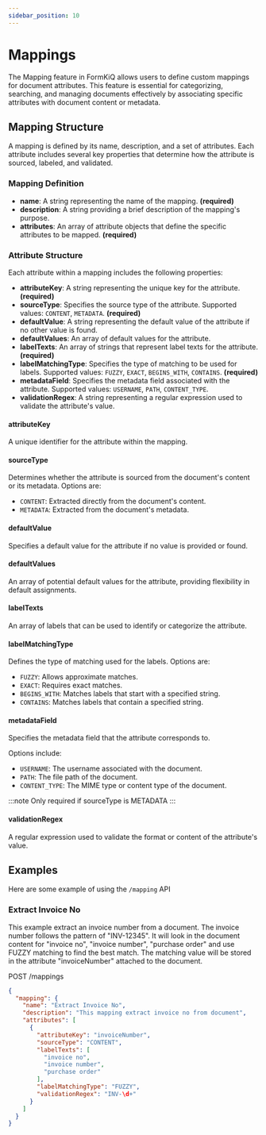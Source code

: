 ```yaml
---
sidebar_position: 10
---
```


# Mappings

The Mapping feature in FormKiQ allows users to define custom mappings for document attributes. This feature is essential for categorizing, searching, and managing documents effectively by associating specific attributes with document content or metadata.

## Mapping Structure

A mapping is defined by its name, description, and a set of attributes. Each attribute includes several key properties that determine how the attribute is sourced, labeled, and validated.

### Mapping Definition

- **name**: A string representing the name of the mapping. **(required)**
- **description**: A string providing a brief description of the mapping's purpose.
- **attributes**: An array of attribute objects that define the specific attributes to be mapped. **(required)**

### Attribute Structure

Each attribute within a mapping includes the following properties:

- **attributeKey**: A string representing the unique key for the attribute. **(required)**
- **sourceType**: Specifies the source type of the attribute. Supported values: `CONTENT`, `METADATA`. **(required)**
- **defaultValue**: A string representing the default value of the attribute if no other value is found.
- **defaultValues**: An array of default values for the attribute.
- **labelTexts**: An array of strings that represent label texts for the attribute. **(required)**
- **labelMatchingType**: Specifies the type of matching to be used for labels. Supported values: `FUZZY`, `EXACT`, `BEGINS_WITH`, `CONTAINS`. **(required)**
- **metadataField**: Specifies the metadata field associated with the attribute. Supported values: `USERNAME`, `PATH`, `CONTENT_TYPE`.
- **validationRegex**: A string representing a regular expression used to validate the attribute's value.

#### attributeKey
A unique identifier for the attribute within the mapping.

#### sourceType
Determines whether the attribute is sourced from the document's content or its metadata. Options are:
- `CONTENT`: Extracted directly from the document's content.
- `METADATA`: Extracted from the document's metadata.

#### defaultValue
Specifies a default value for the attribute if no value is provided or found.

#### defaultValues
An array of potential default values for the attribute, providing flexibility in default assignments.

#### labelTexts
An array of labels that can be used to identify or categorize the attribute.

#### labelMatchingType
Defines the type of matching used for the labels. Options are:
- `FUZZY`: Allows approximate matches.
- `EXACT`: Requires exact matches.
- `BEGINS_WITH`: Matches labels that start with a specified string.
- `CONTAINS`: Matches labels that contain a specified string.

#### metadataField
Specifies the metadata field that the attribute corresponds to. 

Options include:

- `USERNAME`: The username associated with the document.
- `PATH`: The file path of the document.
- `CONTENT_TYPE`: The MIME type or content type of the document.

:::note
Only required if sourceType is METADATA
:::

#### validationRegex
A regular expression used to validate the format or content of the attribute's value.

## Examples

Here are some example of using the `/mapping` API

### Extract Invoice No

This example extract an invoice number from a document. The invoice number follows the pattern of "INV-12345". It will look in the document content for "invoice no", "invoice number", "purchase order" and use FUZZY matching to find the best match. The matching value will be stored in the attribute "invoiceNumber" attached to the document.

POST /mappings

```json
{
  "mapping": {
    "name": "Extract Invoice No",
    "description": "This mapping extract invoice no from document",
    "attributes": [
      {
        "attributeKey": "invoiceNumber",
        "sourceType": "CONTENT",
        "labelTexts": [
          "invoice no",
          "invoice number",
          "purchase order"
        ],
        "labelMatchingType": "FUZZY",
        "validationRegex": "INV-\d+"
      }
    ]
  }
}
```